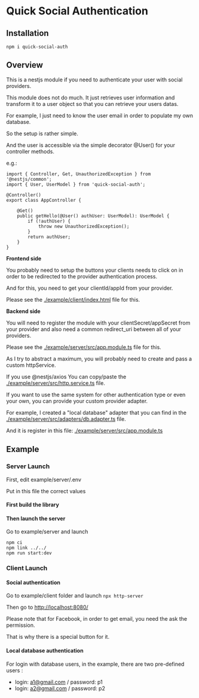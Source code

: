 # Quick Social Authentication

## Installation

`npm i quick-social-auth`


## Overview

This is a nestjs module if you need to authenticate your user with social providers.

This module does not do much. It just retrieves user information and transform it to a user object so that you can retrieve your users datas.

For example, I just need to know the user email in order to populate my own database.

So the setup is rather simple.

And the user is accessible via the simple decorator @User() for your controller methods.

e.g.:
```
import { Controller, Get, UnauthorizedException } from '@nestjs/common';
import { User, UserModel } from 'quick-social-auth';

@Controller()
export class AppController {

    @Get()
    public getHello(@User() authUser: UserModel): UserModel {
        if (!authUser) {
            throw new UnauthorizedException();
        }
        return authUser;
    }
}
```

**Frontend side**

You probably need to setup the buttons your clients needs to click on in order to be redirected to the provider authentication process.

And for this, you need to get your clientId/appId from your provider.

Please see the [./example/client/index.html](./example/client/index.html) file for this.

**Backend side**

You will need to register the module with your clientSecret/appSecret from your provider and also need a common redirect_uri between all of your providers.

Please see the [./example/server/src/app.module.ts](./example/server/src/app.module.ts) file for this.

As I try to abstract a maximum, you will probably need to create and pass a custom httpService.

If you use @nestjs/axios You can copy/paste the [./example/server/src/http.service.ts](./example/server/src/http.service.ts) file.

If you want to use the same system for other authentication type or even your own, you can provide your custom provider adapter.

For example, I created a "local database" adapter that you can find in the [./example/server/src/adapters/db.adapter.ts](./example/server/src/adapters/db.adapter.ts) file.

And it is register in this file: [./example/server/src/app.module.ts](./example/server/src/app.module.ts)




## Example

### Server Launch

First, edit example/server/.env

Put in this file the correct values

#### First build the library


#### Then launch the server

Go to example/server and launch

```
npm ci
npm link ../../
npm run start:dev
```

### Client Launch

#### Social authentication

Go to example/client folder and launch
`npx http-server`

Then go to [http://localhost:8080/](http://localhost:8080/)

Please note that for Facebook, in order to get email, you need the ask the permission.

That is why there is a special button for it.

#### Local database authentication

For login with database users, in the example, there are two pre-defined users :

- login: a1@gmail.com / password: p1
- login: a2@gmail.com / password: p2

